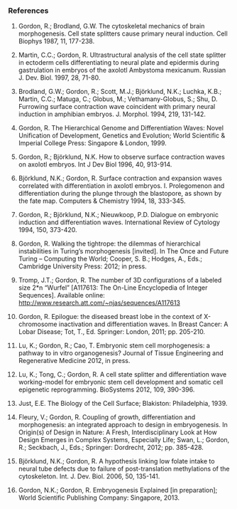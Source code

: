 ### References

1) Gordon, R.; Brodland, G.W. The cytoskeletal mechanics of brain morphogenesis. Cell state splitters cause primary neural induction. Cell Biophys 1987, 11, 177-238.  

2) Martin, C.C.; Gordon, R. Ultrastructural analysis of the cell state splitter in ectoderm cells differentiating to neural plate and epidermis during gastrulation in embryos of the axolotl Ambystoma mexicanum. Russian J. Dev. Biol. 1997, 28, 71-80.  

3) Brodland, G.W.; Gordon, R.; Scott, M.J.; Björklund, N.K.; Luchka, K.B.; Martin, C.C.; Matuga, C.; Globus, M.; Vethamany-Globus, S.; Shu, D. Furrowing surface contraction wave coincident with primary neural induction in amphibian embryos. J. Morphol. 1994, 219, 131-142.  

4) Gordon, R. The Hierarchical Genome and Differentiation Waves: Novel Unification of Development, Genetics and Evolution; World Scientific & Imperial College Press: Singapore & London, 1999.  

5) Gordon, R.; Björklund, N.K. How to observe surface contraction waves on axolotl embryos. Int J Dev Biol 1996, 40, 913-914.  

6) Björklund, N.K.; Gordon, R. Surface contraction and expansion waves correlated with differentiation in axolotl embryos. I. Prolegomenon and differentiation during the plunge through the blastopore, as shown by the fate map. Computers & Chemistry 1994, 18, 333-345.  

7) Gordon, R.; Björklund, N.K.; Nieuwkoop, P.D. Dialogue on embryonic induction and differentiation waves. International Review of Cytology 1994, 150, 373-420.  

8) Gordon, R. Walking the tightrope: the dilemmas of hierarchical instabilities in Turing’s morphogenesis [invited]. In The Once and Future Turing – Computing the World; Cooper, S. B.; Hodges, A., Eds.; Cambridge University Press: 2012; in press.  

9) Tromp, J.T.; Gordon, R. The number of 3D configurations of a labeled size 2*n “Wurfel” [A117613: The On-Line Encyclopedia of Integer Sequences]. Available online: http://www.research.att.com/~njas/sequences/A117613  

10) Gordon, R. Epilogue: the diseased breast lobe in the context of X-chromosome inactivation and differentiation waves. In Breast Cancer: A Lobar Disease; Tot, T., Ed. Springer: London, 2011; pp. 205-210.  

11) Lu, K.; Gordon, R.; Cao, T. Embryonic stem cell morphogenesis: a pathway to in vitro organogenesis? Journal of Tissue Engineering and Regenerative Medicine 2012, in press.  

12) Lu, K.; Tong, C.; Gordon, R. A cell state splitter and differentiation wave working-model for embryonic stem cell development and somatic cell epigenetic reprogramming. BioSystems 2012, 109, 390-396.  

13) Just, E.E. The Biology of the Cell Surface; Blakiston: Philadelphia, 1939.  

14) Fleury, V.; Gordon, R. Coupling of growth, differentiation and morphogenesis: an integrated approach to design in embryogenesis. In Origin(s) of Design in Nature: A Fresh, Interdisciplinary Look at How Design Emerges in Complex Systems, Especially Life; Swan, L.; Gordon, R.; Seckbach, J., Eds.; Springer: Dordrecht, 2012; pp. 385-428.  

15) Björklund, N.K.; Gordon, R. A hypothesis linking low folate intake to neural tube defects due to failure of post-translation methylations of the cytoskeleton. Int. J. Dev. Biol. 2006, 50, 135-141.  

16) Gordon, N.K.; Gordon, R. Embryogenesis Explained [in preparation]; World Scientific Publishing Company: Singapore, 2013.
